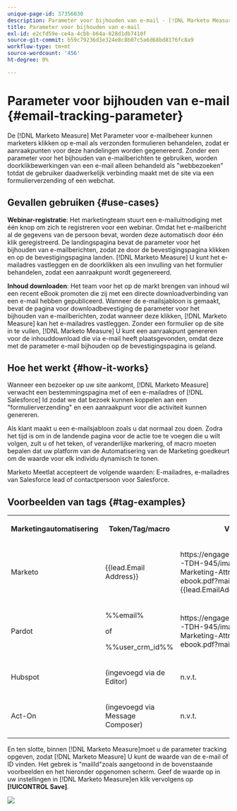 ```yaml
---
unique-page-id: 37356030
description: Parameter voor bijhouden van e-mail - [!DNL Marketo Measure] - Productdocumentatie
title: Parameter voor bijhouden van e-mail
exl-id: e2cfd59e-ce4a-4cbb-b64a-828d1db7410f
source-git-commit: b59c79236d3e324e8c8b07c5a6d68bd8176fc8a9
workflow-type: tm+mt
source-wordcount: '456'
ht-degree: 0%

---
```


# Parameter voor bijhouden van e-mail {#email-tracking-parameter}

De [!DNL Marketo Measure] Met Parameter voor e-mailbeheer kunnen marketers klikken op e-mail als verzonden formulieren behandelen, zodat er aanraakpunten voor deze handelingen worden gegenereerd. Zonder een parameter voor het bijhouden van e-mailberichten te gebruiken, worden doorklikbewerkingen van een e-mail alleen behandeld als &quot;webbezoeken&quot; totdat de gebruiker daadwerkelijk verbinding maakt met de site via een formulierverzending of een webchat.

## Gevallen gebruiken  {#use-cases}

**Webinar-registratie**: Het marketingteam stuurt een e-mailuitnodiging met één knop om zich te registreren voor een webinar. Omdat het e-mailbericht al de gegevens van de persoon bevat, worden deze automatisch door één klik geregistreerd. De landingspagina bevat de parameter voor het bijhouden van e-mailberichten, zodat ze door de bevestigingspagina klikken en op de bevestigingspagina landen. [!DNL Marketo Measure] U kunt het e-mailadres vastleggen en de doorklikken als een invulling van het formulier behandelen, zodat een aanraakpunt wordt gegenereerd.

**Inhoud downloaden**: Het team voor het op de markt brengen van inhoud wil een recent eBook promoten die zij met een directe downloadverbinding van een e-mail hebben gepubliceerd. Wanneer de e-mailsjabloon is gemaakt, bevat de pagina voor downloadbevestiging de parameter voor het bijhouden van e-mailberichten, zodat wanneer deze klikken, [!DNL Marketo Measure] kan het e-mailadres vastleggen. Zonder een formulier op de site in te vullen, [!DNL Marketo Measure] U kunt een aanraakpunt genereren voor de inhouddownload die via e-mail heeft plaatsgevonden, omdat deze met de parameter e-mail bijhouden op de bevestigingspagina is geland.

## Hoe het werkt {#how-it-works}

Wanneer een bezoeker op uw site aankomt, [!DNL Marketo Measure] verwacht een bestemmingspagina met of een e-mailadres of [!DNL Salesforce] Id zodat we dat bezoek kunnen koppelen aan een &quot;formulierverzending&quot; en een aanraakpunt voor die activiteit kunnen genereren.

Als klant maakt u een e-mailsjabloon zoals u dat normaal zou doen. Zodra het tijd is om in de landende pagina voor de actie toe te voegen die u wilt volgen, zult u of het teken, of veranderlijke markering, of macro moeten bepalen dat uw platform van de Automatisering van de Marketing goedkeurt om de waarde voor elk individu dynamisch te tonen.

Marketo Meetlat accepteert de volgende waarden: E-mailadres, e-mailadres van Salesforce lead of contactpersoon voor Salesforce.

## Voorbeelden van tags {#tag-examples}

<table> 
 <colgroup> 
  <col> 
  <col> 
  <col> 
  <col> 
 </colgroup> 
 <tbody> 
  <tr> 
   <th><p>Marketingautomatisering</p></th> 
   <th><p>Token/Tag/macro </p></th> 
   <th><p>Voorbeeld</p></th> 
   <th><p>Ondersteunend materiaal</p></th> 
  </tr> 
  <tr> 
   <td><p>Marketo</p></td> 
   <td><p>{{lead.Email Address}} </p></td> 
   <td><p>https://engage.marketo.com/rs/460-TDH-945/images/BZ-B2B-Marketing-Attribution-101-ebook.pdf?mailId={{lead.EmailAddress}}</p></td> 
   <td><p>https://docs.marketo.com/display/public/DOCS/Tokens+Overview#TokensOverview-PersonTokens</p></td> 
  </tr> 
  <tr> 
   <td><p>Pardot</p></td> 
   <td><p>%%email% </p><p>of</p><p>%%user_crm_id%%</p></td> 
   <td><p>https://engage.marketo.com/rs/460-TDH-945/images/BZ-B2B-Marketing-Attribution-101-ebook.pdf?mailId=%%email%%</p></td> 
   <td><p>https://help.salesforce.com/articleView?id=pardot_variable_tags_reference.htm&amp;type=5</p></td> 
  </tr> 
  <tr> 
   <td><p>Hubspot</p></td> 
   <td><p>(ingevoegd via de Editor)</p></td> 
   <td><p>n.v.t.</p></td> 
   <td><p>https://knowledge.hubspot.com/cos-general/how-to-use-personalization-with-your-content</p></td> 
  </tr> 
  <tr> 
   <td><p>Act-On</p></td> 
   <td><p>(ingevoegd via Message Composer)</p></td> 
   <td><p>n.v.t.</p></td> 
   <td><p>https://connect.act-on.com/hc/en-us/articles/360033436074-How-to-Personalize-Email-Content-with-CRM-Data</p></td> 
  </tr> 
 </tbody> 
</table>

En ten slotte, binnen [!DNL Marketo Measure]moet u de parameter tracking opgeven, zodat [!DNL Marketo Measure] U kunt de waarde van de e-mail of ID vinden. Het gebrek is &quot;mailId&quot;zoals aangetoond in de bovenstaande voorbeelden en het hieronder opgenomen scherm. Geef de waarde op in uw instellingen in [!DNL Marketo Measure]en klik vervolgens op **[!UICONTROL Save]**.

![](assets/one.png)
